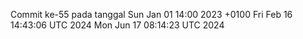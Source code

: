 Commit ke-55 pada tanggal Sun Jan 01 14:00 2023 +0100
Fri Feb 16 14:43:06 UTC 2024
Mon Jun 17 08:14:23 UTC 2024
